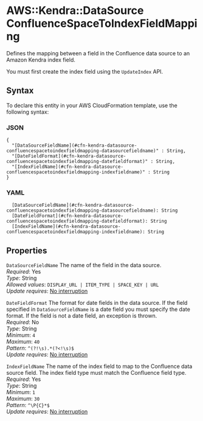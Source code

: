 # AWS::Kendra::DataSource ConfluenceSpaceToIndexFieldMapping<a name="aws-properties-kendra-datasource-confluencespacetoindexfieldmapping"></a>

Defines the mapping between a field in the Confluence data source to an Amazon Kendra index field\.

You must first create the index field using the `UpdateIndex` API\.

## Syntax<a name="aws-properties-kendra-datasource-confluencespacetoindexfieldmapping-syntax"></a>

To declare this entity in your AWS CloudFormation template, use the following syntax:

### JSON<a name="aws-properties-kendra-datasource-confluencespacetoindexfieldmapping-syntax.json"></a>

```
{
  "[DataSourceFieldName](#cfn-kendra-datasource-confluencespacetoindexfieldmapping-datasourcefieldname)" : String,
  "[DateFieldFormat](#cfn-kendra-datasource-confluencespacetoindexfieldmapping-datefieldformat)" : String,
  "[IndexFieldName](#cfn-kendra-datasource-confluencespacetoindexfieldmapping-indexfieldname)" : String
}
```

### YAML<a name="aws-properties-kendra-datasource-confluencespacetoindexfieldmapping-syntax.yaml"></a>

```
  [DataSourceFieldName](#cfn-kendra-datasource-confluencespacetoindexfieldmapping-datasourcefieldname): String
  [DateFieldFormat](#cfn-kendra-datasource-confluencespacetoindexfieldmapping-datefieldformat): String
  [IndexFieldName](#cfn-kendra-datasource-confluencespacetoindexfieldmapping-indexfieldname): String
```

## Properties<a name="aws-properties-kendra-datasource-confluencespacetoindexfieldmapping-properties"></a>

`DataSourceFieldName`  <a name="cfn-kendra-datasource-confluencespacetoindexfieldmapping-datasourcefieldname"></a>
The name of the field in the data source\.   
*Required*: Yes  
*Type*: String  
*Allowed values*: `DISPLAY_URL | ITEM_TYPE | SPACE_KEY | URL`  
*Update requires*: [No interruption](https://docs.aws.amazon.com/AWSCloudFormation/latest/UserGuide/using-cfn-updating-stacks-update-behaviors.html#update-no-interrupt)

`DateFieldFormat`  <a name="cfn-kendra-datasource-confluencespacetoindexfieldmapping-datefieldformat"></a>
The format for date fields in the data source\. If the field specified in `DataSourceFieldName` is a date field you must specify the date format\. If the field is not a date field, an exception is thrown\.  
*Required*: No  
*Type*: String  
*Minimum*: `4`  
*Maximum*: `40`  
*Pattern*: `^(?!\s).*(?<!\s)$`  
*Update requires*: [No interruption](https://docs.aws.amazon.com/AWSCloudFormation/latest/UserGuide/using-cfn-updating-stacks-update-behaviors.html#update-no-interrupt)

`IndexFieldName`  <a name="cfn-kendra-datasource-confluencespacetoindexfieldmapping-indexfieldname"></a>
The name of the index field to map to the Confluence data source field\. The index field type must match the Confluence field type\.  
*Required*: Yes  
*Type*: String  
*Minimum*: `1`  
*Maximum*: `30`  
*Pattern*: `^\P{C}*$`  
*Update requires*: [No interruption](https://docs.aws.amazon.com/AWSCloudFormation/latest/UserGuide/using-cfn-updating-stacks-update-behaviors.html#update-no-interrupt)